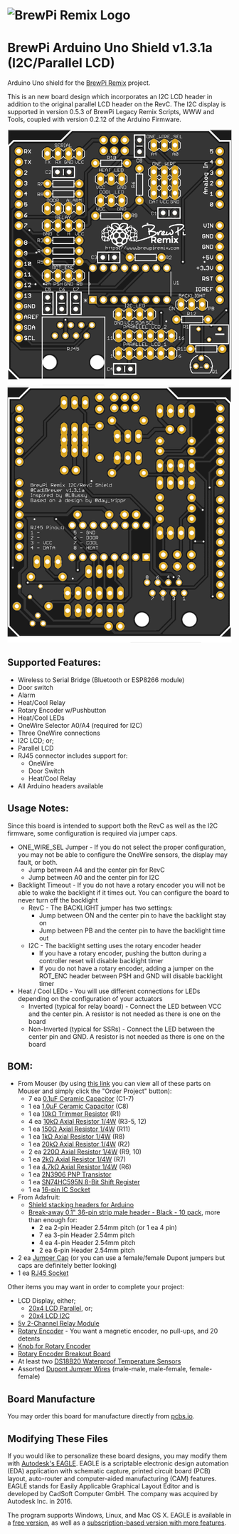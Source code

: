 # ![BrewPi Remix Logo](https://raw.githubusercontent.com/lbussy/brewpi-www-rmx/master/images/brewpi_logo.png)
# BrewPi Arduino Uno Shield v1.3.1a (I2C/Parallel LCD)

Arduino Uno shield for the [BrewPi Remix](https://www.brewpiremix.com) project.

This is an new board design which incorporates an I2C LCD header in addition to the original parallel LCD header on the RevC.  The I2C display is supported in version 0.5.3 of BrewPi Legacy Remix Scripts, WWW and Tools, coupled with version 0.2.12 of the Arduino Firmware.

![Board Top](Top.png) ![Board Top](Bottom.png)

## Supported Features:

  * Wireless to Serial Bridge (Bluetooth or ESP8266 module)
  * Door switch
  * Alarm
  * Heat/Cool Relay
  * Rotary Encoder w/Pushbutton
  * Heat/Cool LEDs
  * OneWire Selector A0/A4 (required for I2C)
  * Three OneWire connections
  * I2C LCD; or;
  * Parallel LCD
  * RJ45 connector includes support for:
    * OneWire
    * Door Switch
    * Heat/Cool Relay
  * All Arduino headers available

## Usage Notes:
Since this board is intended to support both the RevC as well as the I2C firmware, some configuration is required via jumper caps.

  - ONE_WIRE_SEL Jumper - If you do not select the proper configuration, you may not be able to configure the OneWire sensors, the display may fault, or both.
    - Jump between A4 and the center pin for RevC
    - Jump between A0 and the center pin for I2C
  - Backlight Timeout - If you do not have a rotary encoder you will not be able to wake the backlight if it times out.  You can configure the board to never turn off the backlight
    - RevC - The BACKLIGHT jumper has two settings:
      - Jump between ON and the center pin to have the backlight stay on
      - Jump between PB and the center pin to have the backlight time out
    - I2C - The backlight setting uses the rotary encoder header
      - If you have a rotary encoder, pushing the button during a controller reset will disable backlight timer
      - If you do not have a rotary encoder, adding a jumper on the ROT_ENC header between PSH and GND will disable backlight timer
  - Heat / Cool LEDs - You will use different connections for LEDs depending on the configuration of your actuators
    - Inverted (typical for relay board) - Connect the LED between VCC and the center pin.  A resistor is not needed as there is one on the board
    - Non-Inverted (typical for SSRs) - Connect the LED between the center pin and GND.  A resistor is not needed as there is one on the board

## BOM:

  * From Mouser (by using [this link](https://www.mouser.com/ProjectManager/ProjectDetail.aspx?AccessID=d74098d8b5) you can view all of these parts on Mouser and simply click the "Order Project" button):
    * 7 ea [0.1μF Ceramic Capacitor](https://www.mouser.com/ProductDetail/?qs=PmkNt%2FFLxQc4kNUCHU6a6Q%3D%3D) (C1-7)
    * 1 ea [1.0μF Ceramic Capacitor](https://www.mouser.com/ProductDetail/?qs=AQlKX63v8RtdX%2FUKFBhcig%3D%3D) (C8)
    * 1 ea [10kΩ Trimmer Resistor](https://www.mouser.com/ProductDetail/?qs=V3Em1enZyNPGF2%252BnCaKTKw%3D%3D) (R1)
    * 4 ea [10kΩ Axial Resistor 1/4W](https://www.mouser.com/ProductDetail/?qs=AtFvwFU%2F1FmCMXRebRRiVA%3D%3D) (R3-5, 12)
    * 1 ea [150Ω Axial Resistor 1/4W](https://www.mouser.com/ProductDetail/?qs=7jyBjEprRBipjkz1NPmruA%3D%3D) (R11)
    * 1 ea [1kΩ Axial Resistor 1/4W](https://www.mouser.com/ProductDetail/?qs=ddCg%252BR5cWn2sqOoxwN8P1g%3D%3D) (R8)
    * 1 ea [20kΩ Axial Resistor 1/4W](https://www.mouser.com/ProductDetail/KOA-Speer/MF1-4CC2002F?qs=sGAEpiMZZMu61qfTUdNhG%2Fir46E4ZSr2LQlauiwvExA%3D) (R2)
    * 2 ea [220Ω Axial Resistor 1/4W](https://www.mouser.com/ProductDetail/?qs=KVzGhl%2FcVV1aGF8Vc%2F%252BvDg%3D%3D) (R9, 10)
    * 1 ea [2kΩ Axial Resistor 1/4W](https://www.mouser.com/ProductDetail/?qs=iPPgFPFs9PM72iUDc08rBg%3D%3D) (R7)
    * 1 ea [4.7kΩ Axial Resistor 1/4W](https://www.mouser.com/ProductDetail/?qs=WbbykRgge7o4TK6QsdXS5A%3D%3D) (R6)
    * 1 ea [2N3906 PNP Transistor](https://www.mouser.com/ProductDetail/?qs=iN0KuJO79Kbn9o7a2lB4uA%3D%3D)
    * 1 ea [SN74HC595N 8-Bit Shift Register](https://www.mouser.com/ProductDetail/?qs=IEl3ej0IqwBTHkYa8XPoMQ%3D%3D)
    * 1 ea [16-pin IC Socket](https://www.mouser.com/ProductDetail/?qs=5aG0NVq1C4zi9nx%252BGroISQ%3D%3D)
  * From Adafruit:
    * [Shield stacking headers for Arduino](https://www.adafruit.com/product/85)
    * [Break-away 0.1" 36-pin strip male header - Black - 10 pack](https://www.adafruit.com/product/392), more than enough for:
      * 2 ea 2-pin Header 2.54mm pitch (or 1 ea 4 pin)
      * 7 ea 3-pin Header 2.54mm pitch
      * 4 ea 4-pin Header 2.54mm pitch
      * 2 ea 6-pin Header 2.54mm pitch
  * 2 ea [Jumper Cap](https://www.amazon.com/ZYAMY-2-54mm-Standard-Circuit-Connection/dp/B077957RN7) (or you can use a female/female Dupont jumpers but caps are definitely better looking)
  * 1 ea [RJ45 Socket](https://www.aliexpress.com/item/High-Quality-20pcs-RJ45-8P8C-Computer-Internet-Network-PCB-Jack-Socket-Black/32736146888.html)

Other items you may want in order to complete your project:

  * LCD Display, either;
    * [20x4 LCD Parallel](https://www.amazon.com/SunFounder-Serial-Module-Arduino-Mega2560/dp/B071W8SW9R), or;
    * [20x4 LCD I2C](https://www.amazon.com/SunFounder-Serial-Module-Arduino-Mega2560/dp/B01GPUMP9C)
  * [5v 2-Channel Relay Module](https://www.amazon.com/gp/product/B00TMFVVG6)
  * [Rotary Encoder](https://www.mouser.com/ProductDetail/490-CZ11BR1E15FD120C)  - You want a magnetic encoder, no pull-ups, and 20 detents
  * [Knob for Rotary Encoder](https://www.mouser.com/ProductDetail/Eagle-Plastic-Devices/450-4763?qs=sGAEpiMZZMuiwDVLTMm01an1wsjHLopM%252Bn33k8wqz%252Bs%3D)
  * [Rotary Encoder Breakout Board](https://PCBs.io/share/zkPZ0)
  * At least two [DS18B20 Waterproof Temperature Sensors](https://www.amazon.com/gp/product/B01JKVRVNI)
  * Assorted [Dupont Jumper Wires](https://www.amazon.com/Multicolored-Breadboard-Dupont-Jumper-Wires/dp/B073X7P6N2) (male-male, male-female, female-female)

## Board Manufacture
You may order this board for manufacture directly from [pcbs.io](https://PCBs.io/share/zdeBw).

## Modifying These Files
If you would like to personalize these board designs, you may modify them with [Autodesk's EAGLE](https://www.autodesk.com/products/eagle/overview). EAGLE is a scriptable electronic design automation (EDA) application with schematic capture, printed circuit board (PCB) layout, auto-router and computer-aided manufacturing (CAM) features. EAGLE stands for Easily Applicable Graphical Layout Editor and is developed by CadSoft Computer GmbH. The company was acquired by Autodesk Inc. in 2016.  

The program supports Windows, Linux, and Mac OS X.  EAGLE is available in a [free version](https://www.autodesk.com/products/eagle/free-download), as well as a [subscription-based version with more features](https://www.autodesk.com/products/eagle/compare).
